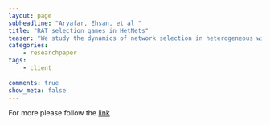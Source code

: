 ```yaml
---
layout: page
subheadline: "Aryafar, Ehsan, et al "
title: "RAT selection games in HetNets"
teaser: "We study the dynamics of network selection in heterogeneous wireless networks (HetNets). Users in such networks selfishly select the best radio access technology (RAT) with the objective of maximizing their own throughputs. We propose two general classes of throughput models that capture the basic properties of random access (e.g., Wi-Fi) and scheduled access (e.g., WiMAX, LTE, 3G) networks. Next, we formulate the problem as a non-cooperative game, and study its convergence, efficiency, and practicality. Our results reveal that: (i) Singleclass RAT selection games converge to Nash equilibria, while an improvement path can be repeated infinitely with a mixture of classes. We next introduce a hysteresis mechanism in RAT selection games, and prove that with appropriate hysteresis policies, convergence can still be guaranteed; (ii) We analyze the Pareto-efficiency of the Nash equilibria of these games. We derive the conditions under which Nash equilibria are Paretooptimal, and we quantify the distance of Nash equilibria with respect to the set of Pareto-dominant points when the conditions are not satisfied; (iii) Finally, with extensive measurement-driven simulations we show that RAT selection games converge to Nash equilibria in a small number of steps, and hence are amenable to practical implementation. We also investigate the impact of noisy throughput measurements, and propose solutions to handle them."
categories:
    - researchpaper  
tags:
    - client
      
comments: true
show_meta: false
---
```



For more please follow the [link](http://ieeexplore.ieee.org/xpls/abs_all.jsp?arnumber=6566889)